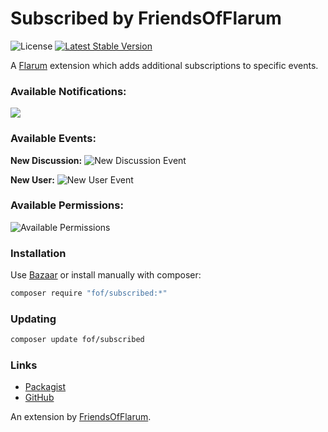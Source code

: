 # Subscribed by FriendsOfFlarum

![License](https://img.shields.io/badge/license-MIT-blue.svg) [![Latest Stable Version](https://img.shields.io/packagist/v/fof/subscribed.svg)](https://packagist.org/packages/fof/subscribed)

A [Flarum](http://flarum.org) extension which adds additional subscriptions to specific events.

### Available Notifications:
![](https://i.imgur.com/I4sT10d.png)

### Available Events:

**New Discussion:**
![New Discussion Event](https://i.imgur.com/EmmmGHI.png)

**New User:**
![New User Event](https://i.imgur.com/jSdhrWJ.png)

### Available Permissions:
![Available Permissions](https://i.imgur.com/07pqxxx.png)

### Installation

Use [Bazaar](https://discuss.flarum.org/d/5151-flagrow-bazaar-the-extension-marketplace) or install manually with composer:

```sh
composer require "fof/subscribed:*"
```

### Updating

```sh
composer update fof/subscribed
```

### Links

- [Packagist](https://packagist.org/packages/fof/subscribed)
- [GitHub](https://github.com/FriendsOfFlarum/subscribed)

An extension by [FriendsOfFlarum](https://github.com/FriendsOfFlarum).
